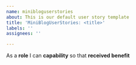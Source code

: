 ```yaml
---
name: minibloguserstories
about: This is our default user story template
title: 'MiniBlogUserStories: <title>'
labels: ''
assignees: ''

---
```


As a **role** I can **capability** so that **received benefit**
